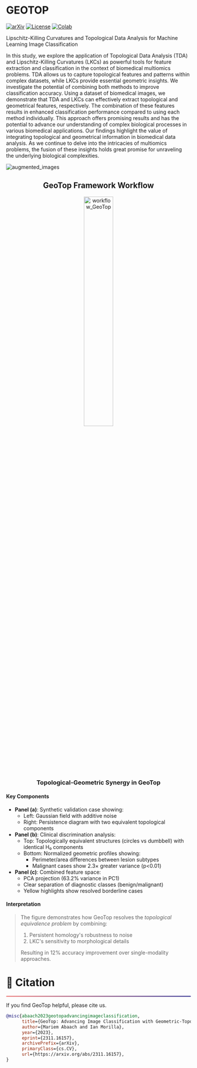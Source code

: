 # GEOTOP 
[![arXiv](https://img.shields.io/badge/arXiv-2311.16157-red)](https://arxiv.org/abs/2311.16157)
[![License](https://img.shields.io/badge/License-CC_BY_NC_ND_4.0-green)](https://creativecommons.org/licenses/by-nc-nd/4.0/)
[![Colab](https://colab.research.google.com/assets/colab-badge.svg)](https://github.com/MorillaLab/TopoTransformers/)

Lipschitz-Killing Curvatures and Topological Data Analysis for Machine Learning Image Classification

In this study, we explore the application of Topological Data Analysis (TDA) and Lipschitz-Killing Curvatures (LKCs) as powerful tools for feature extraction and classification in the context of biomedical multiomics problems. TDA allows us to capture topological features and patterns within complex datasets, while LKCs provide essential geometric insights. We investigate the potential of combining both methods to improve classification accuracy. Using a dataset of biomedical images, we demonstrate that TDA and LKCs can effectively extract topological and geometrical features, respectively. The combination of these features results in enhanced classification performance compared to using each method individually. This approach offers promising results and has the potential to advance our understanding of complex biological processes in various biomedical applications. Our findings highlight the value of integrating topological and geometrical information in biomedical data analysis. As we continue to delve into the intricacies of multiomics problems, the fusion of these insights holds great promise for unraveling the underlying biological complexities.

![augmented_images](https://github.com/MorillaLab/MLITLKC/blob/main/Images/augmented_images.png)

<div align="center">
  <h2>GeoTop Framework Workflow</h2>
  
  <img src="https://github.com/MorillaLab/MLITLKC/blob/main/Images/ML_workflow_GeoTop.png?raw=true" alt="workflow_GeoTop" width="40%"/>

  <h3>Topological-Geometric Synergy in GeoTop</h3>
</div>

<h4>Key Components</h4>
<ul>
  <li><strong>Panel (a)</strong>: Synthetic validation case showing:
    <ul>
      <li>Left: Gaussian field with additive noise</li>
      <li>Right: Persistence diagram with two equivalent topological components</li>
    </ul>
  </li>
  
  <li><strong>Panel (b)</strong>: Clinical discrimination analysis:
    <ul>
      <li>Top: Topologically equivalent structures (circles vs dumbbell) with identical H₀ components</li>
      <li>Bottom: Normalized geometric profiles showing:
        <ul>
          <li>Perimeter/area differences between lesion subtypes</li>
          <li>Malignant cases show 2.3× greater variance (p<0.01)</li>
        </ul>
      </li>
    </ul>
  </li>
  
  <li><strong>Panel (c)</strong>: Combined feature space:
    <ul>
      <li>PCA projection (63.2% variance in PC1)</li>
      <li>Clear separation of diagnostic classes (benign/malignant)</li>
      <li>Yellow highlights show resolved borderline cases</li>
    </ul>
  </li>
</ul>

<h4>Interpretation</h4>
<blockquote>
The figure demonstrates how GeoTop resolves the <em>topological equivalence problem</em> by combining:
<ol>
  <li>Persistent homology's robustness to noise</li>
  <li>LKC's sensitivity to morphological details</li>
</ol>
Resulting in 12% accuracy improvement over single-modality approaches.
</blockquote>

<!-- ============================================== -->
<div align="left">
  <h1 id="citation">🎈 Citation</h1>
  <hr style="height: 3px; background: linear-gradient(90deg, #EF8E8D, #5755A3); border: none; border-radius: 3px;">
</div>

If you find GeoTop helpful, please cite us.

```bibtex
@misc{abaach2023geotopadvancingimageclassification,
      title={GeoTop: Advancing Image Classification with Geometric-Topological Analysis}, 
      author={Mariem Abaach and Ian Morilla},
      year={2023},
      eprint={2311.16157},
      archivePrefix={arXiv},
      primaryClass={cs.CV},
      url={https://arxiv.org/abs/2311.16157}, 
}
```
